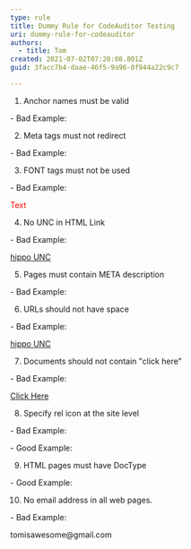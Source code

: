 ```yaml
---
type: rule
title: Dummy Rule for CodeAuditor Testing
uri: dummy-rule-for-codeauditor
authors:
  - title: Tom
created: 2021-07-02T07:20:08.801Z
guid: 3facc7b4-daae-46f5-9a96-0f944a22c9c7

---
```


1. Anchor names must be valid

\- Bad Example:



<a name="#Anchor" />

<a name="123Anchor" />

<a name="This Is Anchor" />



2. Meta tags must not redirect

\- Bad Example:



<head>

<meta http-equiv="refresh" content="5">

<meta name="description" content="...">

</head>



3. FONT tags must not be used

\- Bad Example:



<font color="red">Text</font>



4. No UNC in HTML Link

\- Bad Example:



<a href="\\hippo\ssw\">hippo UNC</a>



5. Pages must contain META description

\- Bad Example:



<meta content="The Sydney Morning Herald - News online - News">



6. URLs should not have space

\- Bad Example:



<a href="https://www.ssw.com.au/rules/how to get better at coding">hippo UNC</a>



7. Documents should not contain "click here"

\- Bad Example:



<a href="https://www.google.com/?client=safari">Click Here</a>



8. Specify rel icon at the site level

\- Bad Example:



<head>

<title>Page Title</title>

<link rel="blahblah" href="/images/favicon.ico" type="image/x-icon" />

</head>



\- Good Example:



<head>

<title>Page Title</title>

<link rel="icon" href="/images/favicon.ico" type="image/x-icon" />

</head>



9. HTML pages must have DocType

\- Good Example:



<!DOCTYPE>



10. No email address in all web pages.

\- Bad Example:



<p>tomisawesome@gmail.com</p>
